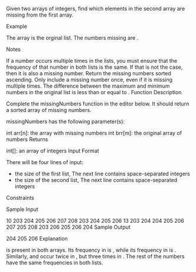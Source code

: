 Given two arrays of integers, find which elements in the second array are missing from the first array.

Example


The  array is the orginal list. The numbers missing are .

Notes

If a number occurs multiple times in the lists, you must ensure that the frequency of that number in both lists is the same. If that is not the case, then it is also a missing number.
Return the missing numbers sorted ascending.
Only include a missing number once, even if it is missing multiple times.
The difference between the maximum and minimum numbers in the original list is less than or equal to .
Function Description

Complete the missingNumbers function in the editor below. It should return a sorted array of missing numbers.

missingNumbers has the following parameter(s):

int arr[n]: the array with missing numbers
int brr[m]: the original array of numbers
Returns

int[]: an array of integers
Input Format

There will be four lines of input:

- the size of the first list,
  The next line contains  space-separated integers
- the size of the second list,
  The next line contains  space-separated integers

Constraints

Sample Input

10
203 204 205 206 207 208 203 204 205 206
13
203 204 204 205 206 207 205 208 203 206 205 206 204
Sample Output

204 205 206
Explanation

is present in both arrays. Its frequency in  is , while its frequency in  is . Similarly,  and  occur twice in , but three times in . The rest of the numbers have the same frequencies in both lists.
